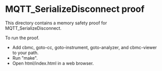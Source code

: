 MQTT_SerializeDisconnect proof
==============

This directory contains a memory safety proof for MQTT_SerializeDisconnect.

To run the proof.
* Add cbmc, goto-cc, goto-instrument, goto-analyzer, and cbmc-viewer
  to your path.
* Run "make".
* Open html/index.html in a web browser.
